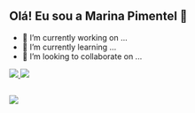 ## Olá! Eu sou a Marina Pimentel 👋


- 🔭 I’m currently working on ...
- 🌱 I’m currently learning ...
- 👯 I’m looking to collaborate on ...

<div>
  <a href="https://github.com/marinapmoreno">
  <img heigth="180cm" src="https://github-readme-stats.vercel.app/api?username=marinapmoreno&show_icons=true&theme=vue&include_all_commits=true&count_private=true"/>
  <img heigth="180cm" src="https://github-readme-stats.vercel.app/api/top-langs/?username=marinapmoreno&layout=compact&langs_count=16&theme=buefy"/>
</div>
    
##

<div>
  <a href="https://github.com/marinapmoreno" target="_blank"><img src="https://img.shields.io/badge/Gmail-D14836?style=for-the-badge&logo=gmail&logoColor=white">
</div>  
  

  
